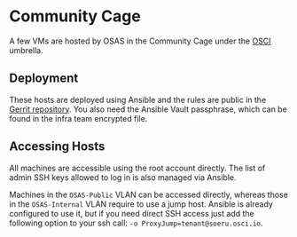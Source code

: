 Community Cage
==============

A few VMs are hosted by OSAS in the Community Cage under the [OSCI][1]
umbrella.

[1]: https://www.osci.io/

Deployment
----------

These hosts are deployed using Ansible and the rules are public in the [Gerrit
repository][2]. You also need the Ansible Vault passphrase, which can be found
in the infra team encrypted file.

[2]: https://gerrit.ovirt.org/#/admin/projects/infra-ansible

Accessing Hosts
---------------

All machines are accessible using the root account directly. The list of admin
SSH keys allowed to log in is also managed via Ansible.

Machines in the `OSAS-Public` VLAN can be accessed directly, whereas those in
the `OSAS-Internal` VLAN require to use a jump host. Ansible is already
configured to use it, but if you need direct SSH access just add the following
option to your ssh call: `-o ProxyJump=tenant@soeru.osci.io`.

